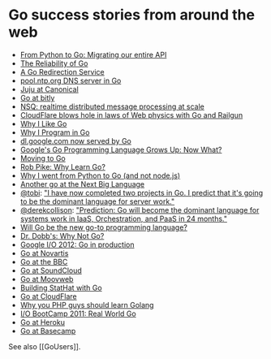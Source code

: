 # Go success stories from around the web

  * [From Python to Go: Migrating our entire API](https://blog.repustate.com/migrating-entire-api-go-python/)
  * [The Reliability of Go](http://andrewwdeane.blogspot.de/2013/05/the-reliability-of-go.html)
  * [A Go Redirection Service](http://blog.dnsimple.com/a-golang-redirection-service/)
  * [pool.ntp.org DNS server in Go](http://news.ntppool.org/2012/10/new-dns-server.html)
  * [Juju at Canonical](http://www.reddit.com/r/programming/comments/18atce/juju_canonical_109k_lines_of_go_code/)
  * [Go at bitly](http://word.bitly.com/post/29550171827/go-go-gadget)
  * [NSQ: realtime distributed message processing at scale](http://word.bitly.com/post/33232969144/nsq)
  * [CloudFlare blows hole in laws of Web physics with Go and Railgun](http://arstechnica.com/information-technology/2013/02/cloudflare-blows-hole-in-laws-of-web-physics-with-go-and-railgun/)
  * [Why I Like Go](https://gist.github.com/freeformz/4746274)
  * [Why I Program in Go](http://tech.t9i.in/2013/01/why-program-in-go/)
  * [dl.google.com now served by Go](https://groups.google.com/forum/?fromgroups=#!topic/golang-nuts/BNUNbKSypE0)
  * [Google's Go Programming Language Grows Up: Now What?](http://www.readwriteweb.com/cloud/2012/03/googles-go-programming-languag.php)
  * [Moving to Go](http://blog.toggl.com/2012/09/moving-to-go/)
  * [Rob Pike: Why Learn Go?](http://www.youtube.com/watch?v=FTl0tl9BGdc)
  * [Why I went from Python to Go (and not node.js)](http://jordanorelli.tumblr.com/post/31533769172/why-i-went-from-python-to-go-and-not-node-js)
  * [Another go at the Next Big Language](http://dave.cheney.net/2012/09/03/another-go-at-the-next-big-language)
  * [@tobi](http://twitter.com/tobi): ["I have now completed two projects in Go. I predict that it's going to be the dominant language for server work."](https://twitter.com/tobi/status/245873677483274240)
  * [@derekcollison](http://twitter.com/derekcollison): ["Prediction: Go will become the dominant language for systems work in IaaS, Orchestration, and PaaS in 24 months."](https://twitter.com/derekcollison/status/245522124666716160)
  * [Will Go be the new go-to programming language?](http://gigaom.com/cloud/will-go-be-the-new-go-to-programming-language/)
  * [Dr. Dobb's: Why Not Go?](http://www.drdobbs.com/open-source/why-not-go/240005062)
  * [Google I/O 2012: Go in production](http://www.youtube.com/watch?v=kKQLhGZVN4A)
  * [Go at Novartis](https://plus.google.com/114945221884326152379/posts/d1SVaqkRyTL)
  * [Go at the BBC](http://www.quora.com/Go-programming-language/Is-Google-Go-ready-for-production-use/answer/Kunal-Anand)
  * [Go at SoundCloud](http://backstage.soundcloud.com/2012/07/go-at-soundcloud/)
  * [Go at Moovweb](https://groups.google.com/forum/#!topic/golang-nuts/MeiTNnGhLg8/discussion)
  * [Building StatHat with Go](http://blog.golang.org/2011/12/building-stathat-with-go.html)
  * [Go at CloudFlare](http://blog.cloudflare.com/go-at-cloudflare)
  * [Why you PHP guys should learn Golang](http://www.mikespook.com/2012/08/why-you-php-guys-should-learn-golang/)
  * [I/O BootCamp 2011: Real World Go](http://www.youtube.com/watch?v=7QDVRowyUQA)
  * [Go at Heroku](http://blog.golang.org/2011/04/go-at-heroku.html)
  * [Go at Basecamp](https://signalvnoise.com/posts/3897-go-at-basecamp)

See also [[GoUsers]].
